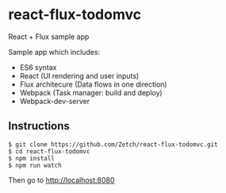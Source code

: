 # react-flux-todomvc
React + Flux sample app

Sample app which includes:
  * ES6 syntax
  * React (UI rendering and user inputs)
  * Flux architecure (Data flows in one direction)
  * Webpack (Task manager: build and deploy)
  * Webpack-dev-server

## Instructions
```
$ git clone https://github.com/Zetch/react-flux-todomvc.git
$ cd react-flux-todomvc
$ npm install
$ npm run watch
````
Then go to <http://localhost:8080>
